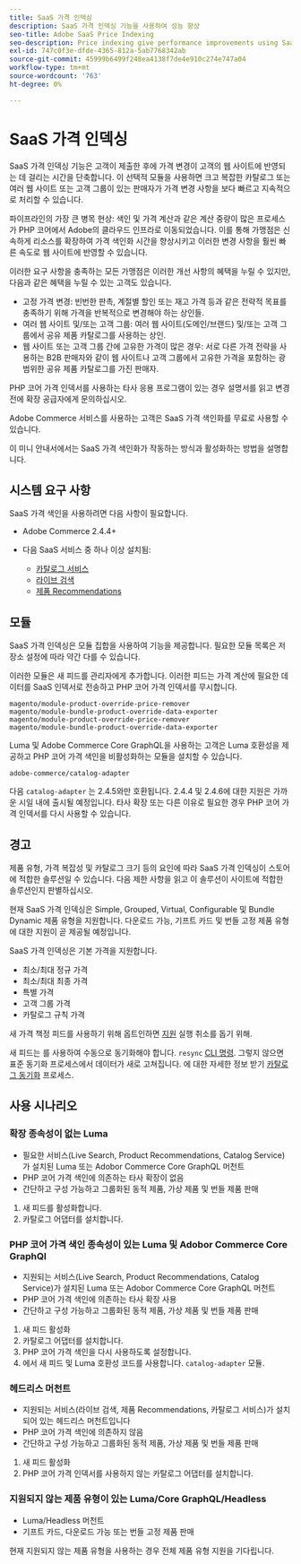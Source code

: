 ```yaml
---
title: SaaS 가격 인덱싱
description: SaaS 가격 인덱싱 기능을 사용하여 성능 향상
seo-title: Adobe SaaS Price Indexing
seo-description: Price indexing give performance improvements using SaaS infrastructure
exl-id: 747c0f3e-dfde-4365-812a-5ab7768342ab
source-git-commit: 45999b6499f248ea4138f7de4e910c274e747a04
workflow-type: tm+mt
source-wordcount: '763'
ht-degree: 0%

---
```


# SaaS 가격 인덱싱

SaaS 가격 인덱싱 기능은 고객이 제출한 후에 가격 변경이 고객의 웹 사이트에 반영되는 데 걸리는 시간을 단축합니다. 이 선택적 모듈을 사용하면 크고 복잡한 카탈로그 또는 여러 웹 사이트 또는 고객 그룹이 있는 판매자가 가격 변경 사항을 보다 빠르고 지속적으로 처리할 수 있습니다.

파이프라인의 가장 큰 병목 현상: 색인 및 가격 계산과 같은 계산 중량이 많은 프로세스가 PHP 코어에서 Adobe의 클라우드 인프라로 이동되었습니다. 이를 통해 가맹점은 신속하게 리소스를 확장하여 가격 색인화 시간을 향상시키고 이러한 변경 사항을 훨씬 빠른 속도로 웹 사이트에 반영할 수 있습니다.

이러한 요구 사항을 충족하는 모든 가맹점은 이러한 개선 사항의 혜택을 누릴 수 있지만, 다음과 같은 혜택을 누릴 수 있는 고객도 있습니다.

* 고정 가격 변경: 빈번한 판촉, 계절별 할인 또는 재고 가격 등과 같은 전략적 목표를 충족하기 위해 가격을 반복적으로 변경해야 하는 상인들.
* 여러 웹 사이트 및/또는 고객 그룹: 여러 웹 사이트(도메인/브랜드) 및/또는 고객 그룹에서 공유 제품 카탈로그를 사용하는 상인.
* 웹 사이트 또는 고객 그룹 간에 고유한 가격이 많은 경우: 서로 다른 가격 전략을 사용하는 B2B 판매자와 같이 웹 사이트나 고객 그룹에서 고유한 가격을 포함하는 광범위한 공유 제품 카탈로그를 가진 판매자.

PHP 코어 가격 인덱서를 사용하는 타사 응용 프로그램이 있는 경우 설명서를 읽고 변경 전에 확장 공급자에게 문의하십시오.

Adobe Commerce 서비스를 사용하는 고객은 SaaS 가격 색인화를 무료로 사용할 수 있습니다.

이 미니 안내서에서는 SaaS 가격 색인화가 작동하는 방식과 활성화하는 방법을 설명합니다.

## 시스템 요구 사항

SaaS 가격 색인을 사용하려면 다음 사항이 필요합니다.

* Adobe Commerce 2.4.4+
* 다음 SaaS 서비스 중 하나 이상 설치됨:

   * [카탈로그 서비스](../catalog-service/overview.md)
   * [라이브 검색](../live-search/guide-overview.md)
   * [제품 Recommendations](../product-recommendations/guide-overview.md)

## 모듈

SaaS 가격 인덱싱은 모듈 집합을 사용하여 기능을 제공합니다. 필요한 모듈 목록은 저장소 설정에 따라 약간 다를 수 있습니다.

이러한 모듈은 새 피드를 관리자에게 추가합니다. 이러한 피드는 가격 계산에 필요한 데이터를 SaaS 인덱서로 전송하고 PHP 코어 가격 인덱서를 무시합니다.

```
magento/module-product-override-price-remover
magento/module-bundle-product-override-data-exporter
magento/module-product-override-price-remover
magento/module-bundle-product-override-data-exporter
```

Luma 및 Adobe Commerce Core GraphQL을 사용하는 고객은 Luma 호환성을 제공하고 PHP 코어 가격 색인을 비활성화하는 모듈을 설치할 수 있습니다.

```
adobe-commerce/catalog-adapter
```

다음 `catalog-adapter` 는 2.4.5와만 호환됩니다. 2.4.4 및 2.4.6에 대한 지원은 가까운 시일 내에 출시될 예정입니다.
타사 확장 또는 다른 이유로 필요한 경우 PHP 코어 가격 인덱서를 다시 사용할 수 있습니다.

## 경고

제품 유형, 가격 복잡성 및 카탈로그 크기 등의 요인에 따라 SaaS 가격 인덱싱이 스토어에 적합한 솔루션일 수 있습니다. 다음 제한 사항을 읽고 이 솔루션이 사이트에 적합한 솔루션인지 판별하십시오.

현재 SaaS 가격 인덱싱은 Simple, Grouped, Virtual, Configurable 및 Bundle Dynamic 제품 유형을 지원합니다.
다운로드 가능, 기프트 카드 및 번들 고정 제품 유형에 대한 지원이 곧 제공될 예정입니다.

SaaS 가격 인덱싱은 기본 가격을 지원합니다.

* 최소/최대 정규 가격
* 최소/최대 최종 가격
* 특별 가격
* 고객 그룹 가격
* 카탈로그 규칙 가격

새 가격 책정 피드를 사용하기 위해 옵트인하면 [지원](https://experienceleague.adobe.com/docs/commerce-knowledge-base/kb/help-center-guide/magento-help-center-user-guide.html) 실행 취소를 돕기 위해.

새 피드는 를 사용하여 수동으로 동기화해야 합니다. `resync` [CLI 명령](https://experienceleague.adobe.com/docs/commerce-merchant-services/user-guides/data-services/catalog-sync.html#resynccmdline). 그렇지 않으면 표준 동기화 프로세스에서 데이터가 새로 고쳐집니다. 에 대한 자세한 정보 받기 [카탈로그 동기화](../landing/catalog-sync.md) 프로세스.

## 사용 시나리오

### 확장 종속성이 없는 Luma

* 필요한 서비스(Live Search, Product Recommendations, Catalog Service)가 설치된 Luma 또는 Adobor Commerce Core GraphQL 머천트
* PHP 코어 가격 색인에 의존하는 타사 확장이 없음
* 간단하고 구성 가능하고 그룹화된 동적 제품, 가상 제품 및 번들 제품 판매

1. 새 피드를 활성화합니다.
1. 카탈로그 어댑터를 설치합니다.

### PHP 코어 가격 색인 종속성이 있는 Luma 및 Adobor Commerce Core GraphQl

* 지원되는 서비스(Live Search, Product Recommendations, Catalog Service)가 설치된 Luma 또는 Adobor Commerce Core GraphQL 머천트
* PHP 코어 가격 색인에 의존하는 타사 확장 사용
* 간단하고 구성 가능하고 그룹화된 동적 제품, 가상 제품 및 번들 제품 판매

1. 새 피드 활성화
1. 카탈로그 어댑터를 설치합니다.
1. PHP 코어 가격 색인을 다시 사용하도록 설정합니다.
1. 에서 새 피드 및 Luma 호환성 코드를 사용합니다. `catalog-adapter` 모듈.

### 헤드리스 머천트

* 지원되는 서비스(라이브 검색, 제품 Recommendations, 카탈로그 서비스)가 설치되어 있는 헤드리스 머천트입니다
* PHP 코어 가격 색인에 의존하지 않음
* 간단하고 구성 가능하고 그룹화된 동적 제품, 가상 제품 및 번들 제품 판매

1. 새 피드 활성화
1. PHP 코어 가격 인덱서를 사용하지 않는 카탈로그 어댑터를 설치합니다.

### 지원되지 않는 제품 유형이 있는 Luma/Core GraphQL/Headless

* Luma/Headless 머천트
* 기프트 카드, 다운로드 가능 또는 번들 고정 제품 판매

현재 지원되지 않는 제품 유형을 사용하는 경우 전체 제품 유형 지원을 기다립니다.
